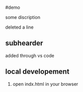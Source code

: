 #demo

some discription

deleted a line

## subhearder
added through vs code
## local developement
1. open indx.html in your browser